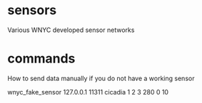 sensors
=======

Various WNYC developed sensor networks


commands
========


How to send data manually if you do not have a working sensor

wnyc_fake_sensor  127.0.0.1 11311 cicadia 1 2 3 280 0 10